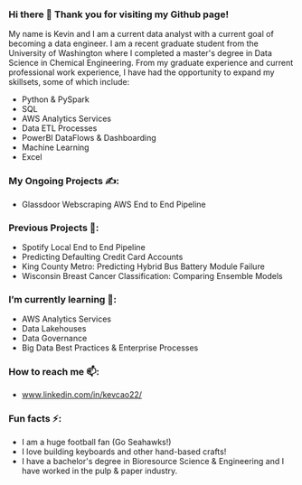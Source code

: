 ### Hi there 👋 Thank you for visiting my Github page!

My name is Kevin and I am a current data analyst with a current goal of becoming a data engineer. I am a recent graduate student from the University of Washington where I completed a master's degree in Data Science in Chemical Engineering. From my graduate experience and current professional work experience, I have had the opportunity to expand my skillsets, some of which include:

  - Python & PySpark
  - SQL
  - AWS Analytics Services
  - Data ETL Processes
  - PowerBI DataFlows & Dashboarding
  - Machine Learning
  - Excel

 ### My Ongoing Projects ✍️:

  - Glassdoor Webscraping AWS End to End Pipeline
 
 ### Previous Projects 📖:
  
  - Spotify Local End to End Pipeline
  - Predicting Defaulting Credit Card Accounts
  - King County Metro: Predicting Hybrid Bus Battery Module Failure
  - Wisconsin Breast Cancer Classification: Comparing Ensemble Models
  
 ### I’m currently learning 🌱:

  - AWS Analytics Services
  - Data Lakehouses
  - Data Governance
  - Big Data Best Practices & Enterprise Processes
  
 ### How to reach me 📫:

  - www.linkedin.com/in/kevcao22/

 ### Fun facts ⚡:
  - I am a huge football fan (Go Seahawks!) 
  - I love building keyboards and other hand-based crafts!
  - I have a bachelor's degree in Bioresource Science & Engineering and I have worked in the pulp & paper industry.
